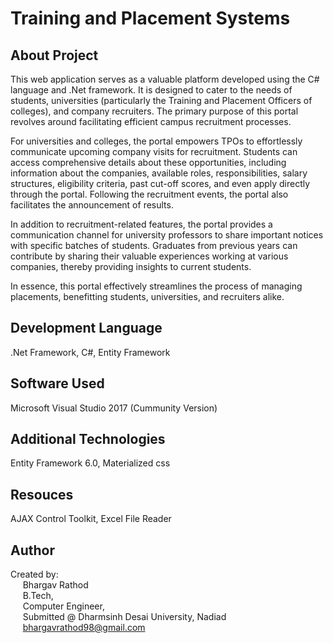 # Training and Placement Systems

## About Project
This web application serves as a valuable platform developed using the C# language and .Net framework. It is designed to cater to the needs of students, universities (particularly the Training and Placement Officers of colleges), and company recruiters. The primary purpose of this portal revolves around facilitating efficient campus recruitment processes.

For universities and colleges, the portal empowers TPOs to effortlessly communicate upcoming company visits for recruitment. Students can access comprehensive details about these opportunities, including information about the companies, available roles, responsibilities, salary structures, eligibility criteria, past cut-off scores, and even apply directly through the portal. Following the recruitment events, the portal also facilitates the announcement of results.

In addition to recruitment-related features, the portal provides a communication channel for university professors to share important notices with specific batches of students. Graduates from previous years can contribute by sharing their valuable experiences working at various companies, thereby providing insights to current students.

In essence, this portal effectively streamlines the process of managing placements, benefitting students, universities, and recruiters alike.

## Development Language
.Net Framework, C#, Entity Framework

## Software Used
Microsoft Visual Studio 2017 (Cummunity Version)

## Additional Technologies
Entity Framework 6.0, Materialized css

## Resouces
AJAX Control Toolkit, Excel File Reader

## Author
Created by: <br/>
&nbsp;&nbsp;&nbsp;&nbsp; Bhargav Rathod <br/>
&nbsp;&nbsp;&nbsp;&nbsp; B.Tech, <br/>
&nbsp;&nbsp;&nbsp;&nbsp; Computer Engineer, <br/>
&nbsp;&nbsp;&nbsp;&nbsp; Submitted @ Dharmsinh Desai University, Nadiad <br/>
&nbsp;&nbsp;&nbsp;&nbsp; bhargavrathod98@gmail.com
